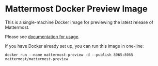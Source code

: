 # Mattermost Docker Preview Image

This is a single-machine Docker image for previewing the latest release of Mattermost.

Please see [documentation for usage](http://docs.mattermost.com/install/docker-local-machine.html). 

If you have Docker already set up, you can run this image in one-line: 

```
docker run --name mattermost-preview -d --publish 8065:8065 mattermost/mattermost-preview
```
